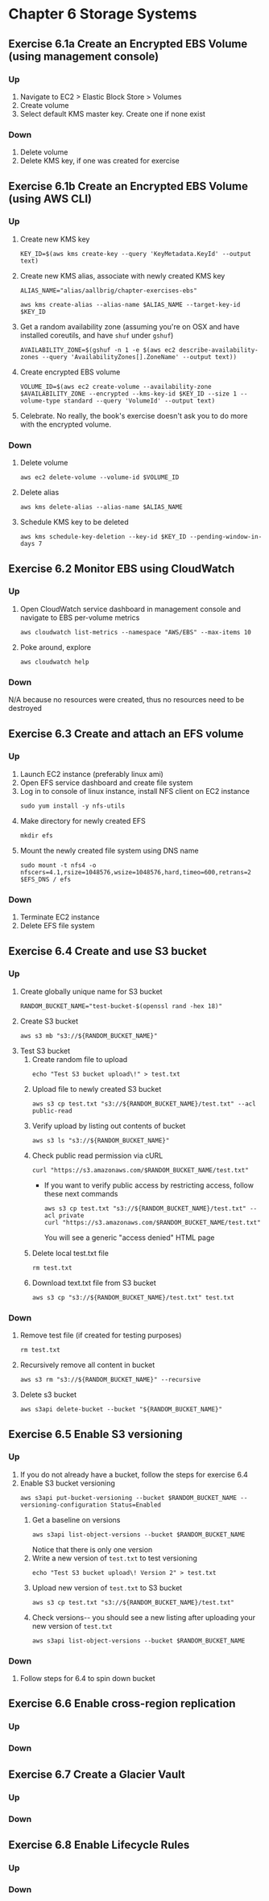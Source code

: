 # Chapter 6 Storage Systems

## Exercise 6.1a Create an Encrypted EBS Volume (using management console)
### Up
1. Navigate to EC2 > Elastic Block Store > Volumes
1. Create volume
1. Select default KMS master key. Create one if none exist

### Down
1. Delete volume
1. Delete KMS key, if one was created for exercise

## Exercise 6.1b Create an Encrypted EBS Volume (using AWS CLI)
### Up
1. Create new KMS key
    ```
    KEY_ID=$(aws kms create-key --query 'KeyMetadata.KeyId' --output text)
    ```
1. Create new KMS alias, associate with newly created KMS key
    ```
    ALIAS_NAME="alias/aallbrig/chapter-exercises-ebs"

    aws kms create-alias --alias-name $ALIAS_NAME --target-key-id $KEY_ID
    ```
1. Get a random availability zone (assuming you're on OSX and have installed coreutils, and have `shuf` under `gshuf`)
    ```
    AVAILABILITY_ZONE=$(gshuf -n 1 -e $(aws ec2 describe-availability-zones --query 'AvailabilityZones[].ZoneName' --output text))
    ```
1. Create encrypted EBS volume
    ```
    VOLUME_ID=$(aws ec2 create-volume --availability-zone $AVAILABILITY_ZONE --encrypted --kms-key-id $KEY_ID --size 1 --volume-type standard --query 'VolumeId' --output text)
    ```
1. Celebrate. No really, the book's exercise doesn't ask you to do more with the encrypted volume.

### Down
1. Delete volume
    ```
    aws ec2 delete-volume --volume-id $VOLUME_ID
    ```
1. Delete alias
    ```
    aws kms delete-alias --alias-name $ALIAS_NAME
    ```
1. Schedule KMS key to be deleted
    ```
    aws kms schedule-key-deletion --key-id $KEY_ID --pending-window-in-days 7
    ```

## Exercise 6.2 Monitor EBS using CloudWatch
### Up
1. Open CloudWatch service dashboard in management console and navigate to EBS per-volume metrics
    ```
    aws cloudwatch list-metrics --namespace "AWS/EBS" --max-items 10
    ```
1. Poke around, explore
    ```
    aws cloudwatch help
    ```

### Down
N/A because no resources were created, thus no resources need to be destroyed

## Exercise 6.3 Create and attach an EFS volume
### Up
1. Launch EC2 instance (preferably linux ami)
1. Open EFS service dashboard and create file system
1. Log in to console of linux instance, install NFS client on EC2 instance
    ```
    sudo yum install -y nfs-utils
    ```
1. Make directory for newly created EFS
    ```
    mkdir efs
    ```
1. Mount the newly created file system using DNS name
    ```
    sudo mount -t nfs4 -o nfscers=4.1,rsize=1048576,wsize=1048576,hard,timeo=600,retrans=2 $EFS_DNS / efs
    ```

### Down
1. Terminate EC2 instance
1. Delete EFS file system

## Exercise 6.4 Create and use S3 bucket
### Up
1. Create globally unique name for S3 bucket
    ```
    RANDOM_BUCKET_NAME="test-bucket-$(openssl rand -hex 18)"
    ```
1. Create S3 bucket
    ```
    aws s3 mb "s3://${RANDOM_BUCKET_NAME}"
    ```
1. Test S3 bucket
    1. Create random file to upload
        ```
        echo "Test S3 bucket upload\!" > test.txt
        ```
    1. Upload file to newly created S3 bucket
        ```
        aws s3 cp test.txt "s3://${RANDOM_BUCKET_NAME}/test.txt" --acl public-read
        ```
    1. Verify upload by listing out contents of bucket
        ```
        aws s3 ls "s3://${RANDOM_BUCKET_NAME}"
        ```
    1. Check public read permission via cURL
        ```
        curl "https://s3.amazonaws.com/$RANDOM_BUCKET_NAME/test.txt"
        ```
        - If you want to verify public access by restricting access, follow these next commands
            ```
            aws s3 cp test.txt "s3://${RANDOM_BUCKET_NAME}/test.txt" --acl private
            curl "https://s3.amazonaws.com/$RANDOM_BUCKET_NAME/test.txt"
            ```

            You will see a generic "access denied" HTML page
    1. Delete local test.txt file
        ```
        rm test.txt
        ```
    1. Download text.txt file from S3 bucket
        ```
        aws s3 cp "s3://${RANDOM_BUCKET_NAME}/test.txt" test.txt
        ```

### Down
1. Remove test file (if created for testing purposes)
    ```
    rm test.txt
    ```
1. Recursively remove all content in bucket
    ```
    aws s3 rm "s3://${RANDOM_BUCKET_NAME}" --recursive
    ```
1. Delete s3 bucket
    ```
    aws s3api delete-bucket --bucket "${RANDOM_BUCKET_NAME}"
    ```

## Exercise 6.5 Enable S3 versioning
### Up
1. If you do not already have a bucket, follow the steps for exercise 6.4
1. Enable S3 bucket versioning
    ```
    aws s3api put-bucket-versioning --bucket $RANDOM_BUCKET_NAME --versioning-configuration Status=Enabled
    ```
    1. Get a baseline on versions
        ```
        aws s3api list-object-versions --bucket $RANDOM_BUCKET_NAME
        ```
        Notice that there is only one version
    1. Write a new version of `test.txt` to test versioning
        ```
        echo "Test S3 bucket upload\! Version 2" > test.txt
        ```
    1. Upload new version of `test.txt` to S3 bucket
        ```
        aws s3 cp test.txt "s3://${RANDOM_BUCKET_NAME}/test.txt"
        ```
    1. Check versions-- you should see a new listing after uploading your new version of `test.txt`
        ```
        aws s3api list-object-versions --bucket $RANDOM_BUCKET_NAME
        ```

### Down
1. Follow steps for 6.4 to spin down bucket

## Exercise 6.6 Enable cross-region replication
### Up

### Down

## Exercise 6.7 Create a Glacier Vault
### Up

### Down

## Exercise 6.8 Enable Lifecycle Rules
### Up

### Down

